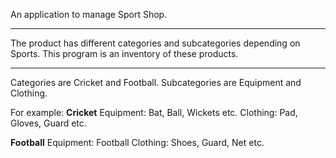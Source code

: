 An application to manage Sport Shop.
_________________________

The product has different categories and subcategories depending on Sports.
This program is an inventory of these products.
_________________________

Categories are Cricket and Football.
Subcategories are Equipment and Clothing.

For example:
**Cricket**
Equipment: Bat, Ball, Wickets etc.
Clothing: Pad, Gloves, Guard etc.

**Football**
Equipment: Football
Clothing: Shoes, Guard, Net etc.
